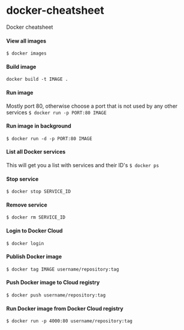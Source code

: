 # docker-cheatsheet
Docker cheatsheet

#### View all images
`$ docker images`

#### Build image
`docker build -t IMAGE .`

#### Run image
Mostly port 80, otherwise choose a port that is not used by any other services
`$ docker run -p PORT:80 IMAGE`

#### Run image in background
`$ docker run -d -p PORT:80 IMAGE`

#### List all Docker services
This will get you a list with services and their ID's
`$ docker ps`

#### Stop service
`$ docker stop SERVICE_ID`

#### Remove service
`$ docker rm SERVICE_ID`

#### Login to Docker Cloud
`$ docker login`

#### Publish Docker image
`$ docker tag IMAGE username/repository:tag`

#### Push Docker image to Cloud registry
`$ docker push username/repository:tag`

#### Run Docker image from Docker Cloud registry
`$ docker run -p 4000:80 username/repository:tag`


